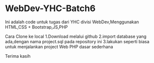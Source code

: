 # WebDev-YHC-Batch6
Ini adalah code untuk tugas dari YHC divisi WebDev,Menggunakan HTML,CSS + Bootstrap,JS,PHP


Cara Clone ke local
1.Download melalui github
2.import database yang ada,dengan nama project.sql pada repository ini
3.lakukan seperti biasa untuk menjalankan project Web PHP dasar sederhana

Terima kasih
